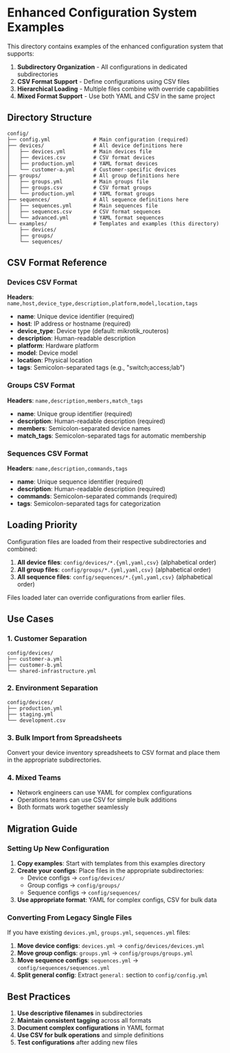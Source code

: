 # Enhanced Configuration System Examples

This directory contains examples of the enhanced configuration system that supports:

1. **Subdirectory Organization** - All configurations in dedicated subdirectories
2. **CSV Format Support** - Define configurations using CSV files
3. **Hierarchical Loading** - Multiple files combine with override capabilities
4. **Mixed Format Support** - Use both YAML and CSV in the same project

## Directory Structure

```
config/
├── config.yml              # Main configuration (required)
├── devices/                # All device definitions here
│   ├── devices.yml         # Main devices file
│   ├── devices.csv         # CSV format devices
│   ├── production.yml      # YAML format devices
│   └── customer-a.yml      # Customer-specific devices
├── groups/                 # All group definitions here
│   ├── groups.yml          # Main groups file
│   ├── groups.csv          # CSV format groups
│   └── production.yml      # YAML format groups
├── sequences/              # All sequence definitions here
│   ├── sequences.yml       # Main sequences file
│   ├── sequences.csv       # CSV format sequences
│   └── advanced.yml        # YAML format sequences
└── examples/               # Templates and examples (this directory)
    ├── devices/
    ├── groups/
    └── sequences/
```

## CSV Format Reference

### Devices CSV Format
**Headers**: `name,host,device_type,description,platform,model,location,tags`

- **name**: Unique device identifier (required)
- **host**: IP address or hostname (required)
- **device_type**: Device type (default: mikrotik_routeros)
- **description**: Human-readable description
- **platform**: Hardware platform
- **model**: Device model
- **location**: Physical location
- **tags**: Semicolon-separated tags (e.g., "switch;access;lab")

### Groups CSV Format
**Headers**: `name,description,members,match_tags`

- **name**: Unique group identifier (required)
- **description**: Human-readable description (required)
- **members**: Semicolon-separated device names
- **match_tags**: Semicolon-separated tags for automatic membership

### Sequences CSV Format
**Headers**: `name,description,commands,tags`

- **name**: Unique sequence identifier (required)
- **description**: Human-readable description (required)
- **commands**: Semicolon-separated commands (required)
- **tags**: Semicolon-separated tags for categorization

## Loading Priority

Configuration files are loaded from their respective subdirectories and combined:

1. **All device files**: `config/devices/*.{yml,yaml,csv}` (alphabetical order)
2. **All group files**: `config/groups/*.{yml,yaml,csv}` (alphabetical order)  
3. **All sequence files**: `config/sequences/*.{yml,yaml,csv}` (alphabetical order)

Files loaded later can override configurations from earlier files.

## Use Cases

### 1. Customer Separation
```
config/devices/
├── customer-a.yml
├── customer-b.yml
└── shared-infrastructure.yml
```

### 2. Environment Separation
```
config/devices/
├── production.yml
├── staging.yml
└── development.csv
```

### 3. Bulk Import from Spreadsheets
Convert your device inventory spreadsheets to CSV format and place them in the appropriate subdirectories.

### 4. Mixed Teams
- Network engineers can use YAML for complex configurations
- Operations teams can use CSV for simple bulk additions
- Both formats work together seamlessly

## Migration Guide

### Setting Up New Configuration

1. **Copy examples**: Start with templates from this examples directory
2. **Create your configs**: Place files in the appropriate subdirectories:
   - Device configs → `config/devices/`
   - Group configs → `config/groups/`
   - Sequence configs → `config/sequences/`
3. **Use appropriate format**: YAML for complex configs, CSV for bulk data

### Converting From Legacy Single Files

If you have existing `devices.yml`, `groups.yml`, `sequences.yml` files:

1. **Move device configs**: `devices.yml` → `config/devices/devices.yml`
2. **Move group configs**: `groups.yml` → `config/groups/groups.yml`  
3. **Move sequence configs**: `sequences.yml` → `config/sequences/sequences.yml`
4. **Split general config**: Extract `general:` section to `config/config.yml`

## Best Practices

1. **Use descriptive filenames** in subdirectories
2. **Maintain consistent tagging** across all formats
3. **Document complex configurations** in YAML format
4. **Use CSV for bulk operations** and simple definitions
5. **Test configurations** after adding new files
